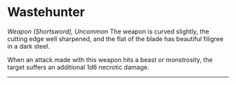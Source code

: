 # Wastehunter
*Weapon (Shortsword), Uncommon*
The weapon is curved slightly, the cutting edge well sharpened, and the flat of the blade has beautiful filigree in a dark steel.

When an attack made with this weapon hits a beast or monstrosity, the target suffers an additional 1d6 necrotic damage.

---

